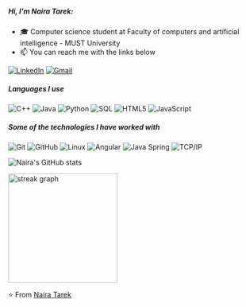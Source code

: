 ##### Hi, I'm Naira Tarek:

- 🎓 Computer science student at Faculty of computers and artificial intelligence - MUST University
- 📫 You can reach me with the links below

[![LinkedIn](https://img.shields.io/badge/-LINKEDIN-0077B5?style=for-the-badge&logo=linkedin&logoColor=white)](https://www.linkedin.com/in/naira-tarek-a81146219/)
[![Gmail](https://img.shields.io/badge/-GMAIL-D14836?style=for-the-badge&logo=gmail&logoColor=white)](mailto:nairatarek667@gmail.com)

##### Languages I use

![C++](https://img.shields.io/badge/-C++-000000?style=flat&logo=c%2B%2B)
![Java](https://img.shields.io/badge/-Java-000000?style=flat&logo=java)
![Python](https://img.shields.io/badge/-Python-000000?style=flat&logo=python)
![SQL](https://img.shields.io/badge/-SQL-000000?style=flat&logo=postgresql)
![HTML5](https://img.shields.io/badge/-HTML5-000000?style=flat&logo=html5)
![JavaScript](https://img.shields.io/badge/-JavaScript-000000?style=flat&logo=javascript)

##### Some of the technologies I have worked with

![Git](https://img.shields.io/badge/-Git-222222?style=flat&logo=git&logoColor=F05032)
![GitHub](https://img.shields.io/badge/-GitHub-222222?style=flat&logo=github&logoColor=181717)
![Linux](https://img.shields.io/badge/-Linux-222222?style=flat&logo=linux&logoColor=FCC624)
![Angular](https://img.shields.io/badge/-Angular-222222?style=flat&logo=Angular&logoColor=61DAFB)
![Java Spring](https://img.shields.io/badge/-Spring-222222?style=flat&logo=spring&logoColor=6DB33F)
![TCP/IP](https://img.shields.io/badge/-TCP/IP-222222?style=flat&logo=cisco&logoColor=white)

![Naira's GitHub stats](https://github-readme-stats.vercel.app/api?username=nairaTarek7&theme=dark&show_icons=true)




  <img src="https://streak-stats.demolab.com?user=nairaTarek7&locale=en&mode=daily&theme=dark&hide_border=false&border_radius=5&order=3" height="220" alt="streak graph"  />



⭐️ From [Naira Tarek](https://github.com/nairaTarek7)

